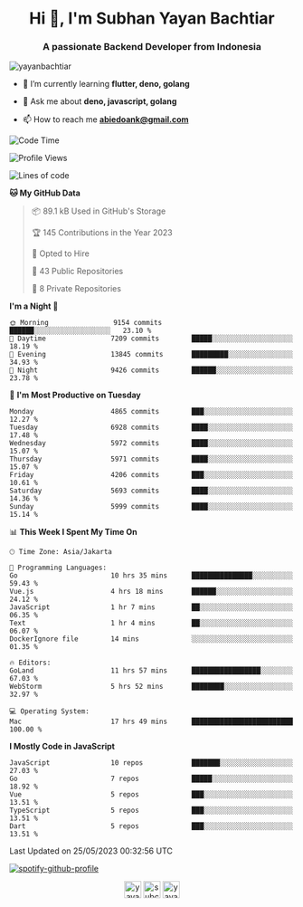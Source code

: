 <h1 align="center">Hi 👋, I'm Subhan Yayan Bachtiar</h1>
<h3 align="center">A passionate Backend Developer from Indonesia</h3>

<p align="left"> <img src="https://komarev.com/ghpvc/?username=yayanbachtiar" alt="yayanbachtiar" /> </p>

- 🌱 I’m currently learning **flutter, deno, golang**

- 💬 Ask me about **deno, javascript, golang**

- 📫 How to reach me **abiedoank@gmail.com**

<!--START_SECTION:waka-->
![Code Time](http://img.shields.io/badge/Code%20Time-5%2C380%20hrs%2033%20mins-blue)

![Profile Views](http://img.shields.io/badge/Profile%20Views-0-blue)

![Lines of code](https://img.shields.io/badge/From%20Hello%20World%20I%27ve%20Written-43.5%20million%20lines%20of%20code-blue)

**🐱 My GitHub Data** 

> 📦 89.1 kB Used in GitHub's Storage 
 > 
> 🏆 145 Contributions in the Year 2023
 > 
> 💼 Opted to Hire
 > 
> 📜 43 Public Repositories 
 > 
> 🔑 8 Private Repositories 
 > 
**I'm a Night 🦉** 

```text
🌞 Morning                9154 commits        ██████░░░░░░░░░░░░░░░░░░░   23.10 % 
🌆 Daytime                7209 commits        █████░░░░░░░░░░░░░░░░░░░░   18.19 % 
🌃 Evening                13845 commits       █████████░░░░░░░░░░░░░░░░   34.93 % 
🌙 Night                  9426 commits        ██████░░░░░░░░░░░░░░░░░░░   23.78 % 
```
📅 **I'm Most Productive on Tuesday** 

```text
Monday                   4865 commits        ███░░░░░░░░░░░░░░░░░░░░░░   12.27 % 
Tuesday                  6928 commits        ████░░░░░░░░░░░░░░░░░░░░░   17.48 % 
Wednesday                5972 commits        ████░░░░░░░░░░░░░░░░░░░░░   15.07 % 
Thursday                 5971 commits        ████░░░░░░░░░░░░░░░░░░░░░   15.07 % 
Friday                   4206 commits        ███░░░░░░░░░░░░░░░░░░░░░░   10.61 % 
Saturday                 5693 commits        ████░░░░░░░░░░░░░░░░░░░░░   14.36 % 
Sunday                   5999 commits        ████░░░░░░░░░░░░░░░░░░░░░   15.14 % 
```


📊 **This Week I Spent My Time On** 

```text
🕑︎ Time Zone: Asia/Jakarta

💬 Programming Languages: 
Go                       10 hrs 35 mins      ███████████████░░░░░░░░░░   59.43 % 
Vue.js                   4 hrs 18 mins       ██████░░░░░░░░░░░░░░░░░░░   24.12 % 
JavaScript               1 hr 7 mins         ██░░░░░░░░░░░░░░░░░░░░░░░   06.35 % 
Text                     1 hr 4 mins         ██░░░░░░░░░░░░░░░░░░░░░░░   06.07 % 
DockerIgnore file        14 mins             ░░░░░░░░░░░░░░░░░░░░░░░░░   01.35 % 

🔥 Editors: 
GoLand                   11 hrs 57 mins      █████████████████░░░░░░░░   67.03 % 
WebStorm                 5 hrs 52 mins       ████████░░░░░░░░░░░░░░░░░   32.97 % 

💻 Operating System: 
Mac                      17 hrs 49 mins      █████████████████████████   100.00 % 
```

**I Mostly Code in JavaScript** 

```text
JavaScript               10 repos            ███████░░░░░░░░░░░░░░░░░░   27.03 % 
Go                       7 repos             █████░░░░░░░░░░░░░░░░░░░░   18.92 % 
Vue                      5 repos             ███░░░░░░░░░░░░░░░░░░░░░░   13.51 % 
TypeScript               5 repos             ███░░░░░░░░░░░░░░░░░░░░░░   13.51 % 
Dart                     5 repos             ███░░░░░░░░░░░░░░░░░░░░░░   13.51 % 
```




 Last Updated on 25/05/2023 00:32:56 UTC
<!--END_SECTION:waka-->

[![spotify-github-profile](https://spotify-github-profile.vercel.app/api/view?uid=31qtu2k4v3mbxp7clcmm6imuqq6e&cover_image=true&theme=default&show_offline=false&bar_color=53b14f&bar_color_cover=true)](https://github.com/kittinan/spotify-github-profile)


<p align="center">
<a href="https://dev.to/yayanbachtiar" target="blank"><img align="center" src="https://cdn.jsdelivr.net/npm/simple-icons@3.0.1/icons/dev-dot-to.svg" alt="yayanbachtiar" height="30" width="30" /></a>
<a href="https://linkedin.com/in/subchanyayanbachtiar" target="blank"><img align="center" src="https://cdn.jsdelivr.net/npm/simple-icons@3.0.1/icons/linkedin.svg" alt="subchanyayanbachtiar" height="30" width="30" /></a>
<a href="https://codesandbox.com/yayanbachtiar" target="blank"><img align="center" src="https://cdn.jsdelivr.net/npm/simple-icons@3.0.1/icons/codesandbox.svg" alt="yayanbachtiar" height="30" width="30" /></a>
</p>
